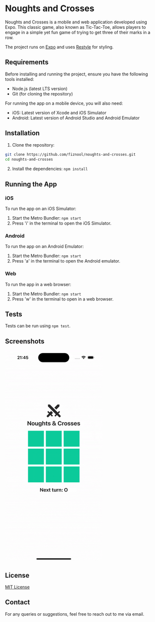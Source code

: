 # Noughts and Crosses

Noughts and Crosses is a mobile and web application developed using Expo. This classic game, also known as Tic-Tac-Toe, allows players to engage in a simple yet fun game of trying to get three of their marks in a row.

The project runs on [Expo](https://docs.expo.dev) and uses [Restyle](https://shopify.github.io/restyle/) for styling.

## Requirements

Before installing and running the project, ensure you have the following tools installed:

- Node.js (latest LTS version)
- Git (for cloning the repository)

For running the app on a mobile device, you will also need:

- iOS: Latest version of Xcode and iOS Simulator
- Android: Latest version of Android Studio and Android Emulator

## Installation

1. Clone the repository:

```bash
git clone https://github.com/fiznool/noughts-and-crosses.git
cd noughts-and-crosses
```
2. Install the dependencies: `npm install`

## Running the App

### iOS

To run the app on an iOS Simulator:

1. Start the Metro Bundler: `npm start`
2. Press 'i' in the terminal to open the iOS Simulator.

### Android

To run the app on an Android Emulator:

1. Start the Metro Bundler: `npm start`
2. Press 'a' in the terminal to open the Android emulator.

### Web

To run the app in a web browser:

1. Start the Metro Bundler: `npm start`
2. Press 'w' in the terminal to open in a web browser.

## Tests

Tests can be run using `npm test`.

## Screenshots

![Demo of game being played on app](assets/demo.gif)

## License

[MIT License](LICENSE)

## Contact

For any queries or suggestions, feel free to reach out to me via email.
